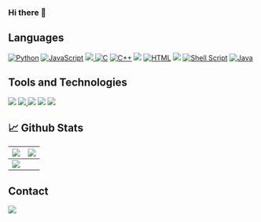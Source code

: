 ### Hi there 👋

<!--
**SakethRamanKS/SakethRamanKS** is a ✨ _special_ ✨ repository because its `README.md` (this file) appears on your GitHub profile.

Here are some ideas to get you started:

- 🔭 I’m currently working on ...
- 🌱 I’m currently learning ...
- 👯 I’m looking to collaborate on ...
- 🤔 I’m looking for help with ...
- 💬 Ask me about ...
- 📫 How to reach me: ...
- 😄 Pronouns: ...
- ⚡ Fun fact: ...
-->

## Languages

 <div align='left'>
  <a href="#"><img alt="Python" src="https://img.shields.io/badge/Python%20-%23F7DF1E.svg?logo=python&logoColor=blue"></a>
  <a href="#"> <img alt="JavaScript" src="https://img.shields.io/badge/JavaScript%20-%23F7DF1E.svg?ogo=javascript&logoColor=black"></a>
  <a href="#"> <img src="https://img.shields.io/badge/Node.js-43853D?style=for-the-badge&logo=node.js&logoColor=white"> </a>
  <a href="#"><img alt="C" src="https://img.shields.io/badge/C%20-%232370ED.svg?ogo=c&logoColor=white"></a>
  <a href="#"> <img alt="C++" src="https://img.shields.io/badge/C++%20-%2300599C.svg?logo=c%2B%2B&logoColor=white"></a>
  <a href="#"><img src="https://img.shields.io/badge/SQL-000?style=flat"/></a>
  <a href="#"><img alt="HTML" src="https://img.shields.io/badge/HTML%20-%23E34F26.svg?logo=html5&logoColor=white"></a>
  <a href="#"><img src="https://img.shields.io/badge/CSS-239120?&logo=css3&logoColor=white"/></a>
  <a href="#"><img alt="Shell Script" src="https://img.shields.io/badge/Shell_Script-121011?logo=gnu-bash&logoColor=white"></a>
  <a href="#"><img alt="Java" src="https://img.shields.io/badge/Java-%23007396.svg?logo=java&logoColor=orange"></a>
</div>

## Tools and Technologies

 <div align='left'>
  <a href="#"><img src="https://img.shields.io/badge/MySQL-00000F?style=for-the-badge&logo=mysql&logoColor=white"></a>
 <a href="#"> <img src='https://img.shields.io/static/v1?label=&message=PostgreSQL&color=lightblue&style=for-the-badge&logo=postgresql' /> </a>
  <a href="#"><img src="https://img.shields.io/badge/MongoDB-4EA94B?logo=mongodb&logoColor=white"/></a>
  <a href="#"><img src="https://img.shields.io/badge/Heroku-430098?style=for-the-badge&logo=heroku&logoColor=white"></a>
   <a href="#"> <img src='https://img.shields.io/static/v1?label=&message=Apache%20Spark&style=for-the-badge&logo=apache-spark&color=e25a1c&logoColor=white' /></a>
 
</div>

## 📈 Github Stats
<img src="https://github-readme-stats.vercel.app/api?username=SakethRamanKS&&show_icons=true&count_private=true&theme=github_dark">|<img src="https://github-readme-streak-stats.herokuapp.com/?user=SakethRamanKS&theme=blueberry_duo"/>
|---|---|
<img src="https://github-readme-stats.vercel.app/api/top-langs/?username=SakethRamanKS&layout=compact&theme=github_dark"/>|


## Contact
<a href="mailto:sakethramansundaram78@gmail.com"><img src="https://img.shields.io/badge/Gmail-D14836?logo=gmail&logoColor=white"/></a>
